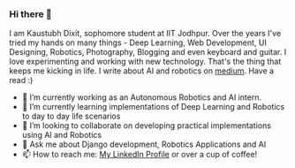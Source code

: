 ### Hi there 👋
I am Kaustubh Dixit, sophomore student at IIT Jodhpur. Over the years I've tried my hands on many things - Deep Learning, Web Development, UI Designing, Robotics, Photography, Blogging and even keyboard and guitar.
I love experimenting and working with new technology. That's the thing that keeps me kicking in life.
I write about AI and robotics on [medium](https://medium.com/@kaustubh_dixit). Have a read :)
<!--
**KD-3/KD-3** is a ✨ _special_ ✨ repository because its `README.md` (this file) appears on your GitHub profile.

Here are some ideas to get you started:

- 🔭 I’m currently working on ...
- 🌱 I’m currently learning ...
- 👯 I’m looking to collaborate on ...
- 🤔 I’m looking for help with ...
- 💬 Ask me about ...
- 📫 How to reach me: ...
- 😄 Pronouns: ...
- ⚡ Fun fact: ...
-->
- 🔭 I’m currently working as an Autonomous Robotics and AI intern.
- 🌱 I’m currently learning implementations of Deep Learning and Robotics to day to day life scenarios
- 👯 I’m looking to collaborate on developing practical implementations using AI and Robotics
- 💬 Ask me about Django development, Robotics Applications and AI
- 📫 How to reach me: [My LinkedIn Profile](https://www.linkedin.com/in/kaustubh-dixit-8038bb171/) or over a cup of coffee!
